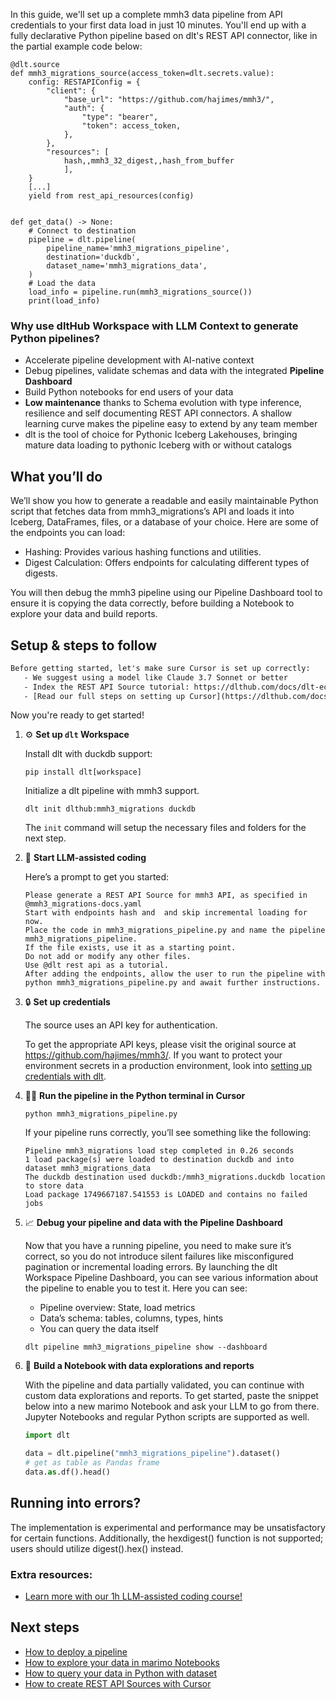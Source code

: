 In this guide, we'll set up a complete mmh3 data pipeline from API credentials to your first data load in just 10 minutes. You'll end up with a fully declarative Python pipeline based on dlt's REST API connector, like in the partial example code below:

```python-outcome
@dlt.source
def mmh3_migrations_source(access_token=dlt.secrets.value):
    config: RESTAPIConfig = {
        "client": {
            "base_url": "https://github.com/hajimes/mmh3/",
            "auth": {
                "type": "bearer",
                "token": access_token,
            },
        },
        "resources": [
            hash,,mmh3_32_digest,,hash_from_buffer
            ],
    }
    [...]
    yield from rest_api_resources(config)


def get_data() -> None:
    # Connect to destination
    pipeline = dlt.pipeline(
        pipeline_name='mmh3_migrations_pipeline',
        destination='duckdb',
        dataset_name='mmh3_migrations_data', 
    )
    # Load the data
    load_info = pipeline.run(mmh3_migrations_source())
    print(load_info) 
```

### Why use dltHub Workspace with LLM Context to generate Python pipelines?

- Accelerate pipeline development with AI-native context
- Debug pipelines, validate schemas and data with the integrated **Pipeline Dashboard**
- Build Python notebooks for end users of your data
- **Low maintenance** thanks to Schema evolution with type inference, resilience and self documenting REST API connectors. A shallow learning curve makes the pipeline easy to extend by any team member
- dlt is the tool of choice for Pythonic Iceberg Lakehouses, bringing mature data loading to pythonic Iceberg with or without catalogs

## What you’ll do

We’ll show you how to generate a readable and easily maintainable Python script that fetches data from mmh3_migrations’s API and loads it into Iceberg, DataFrames, files, or a database of your choice. Here are some of the endpoints you can load:

- Hashing: Provides various hashing functions and utilities.
- Digest Calculation: Offers endpoints for calculating different types of digests.

You will then debug the mmh3 pipeline using our Pipeline Dashboard tool to ensure it is copying the data correctly, before building a Notebook to explore your data and build reports.

## Setup & steps to follow

```default
Before getting started, let's make sure Cursor is set up correctly:
   - We suggest using a model like Claude 3.7 Sonnet or better
   - Index the REST API Source tutorial: https://dlthub.com/docs/dlt-ecosystem/verified-sources/rest_api/ and add it to context as **@dlt rest api**
   - [Read our full steps on setting up Cursor](https://dlthub.com/docs/dlt-ecosystem/llm-tooling/cursor-restapi#23-configuring-cursor-with-documentation)
```

Now you're ready to get started!

1. ⚙️ **Set up `dlt` Workspace**
    
    Install dlt with duckdb support:
    ```shell
    pip install dlt[workspace]
    ```

    Initialize a dlt pipeline with mmh3 support.
    ```shell
    dlt init dlthub:mmh3_migrations duckdb
    ```

    The `init` command will setup the necessary files and folders for the next step.
    
2. 🤠 **Start LLM-assisted coding**
    
    Here’s a prompt to get you started:
    
    ```prompt
    Please generate a REST API Source for mmh3 API, as specified in @mmh3_migrations-docs.yaml 
    Start with endpoints hash and  and skip incremental loading for now. 
    Place the code in mmh3_migrations_pipeline.py and name the pipeline mmh3_migrations_pipeline. 
    If the file exists, use it as a starting point. 
    Do not add or modify any other files. 
    Use @dlt rest api as a tutorial. 
    After adding the endpoints, allow the user to run the pipeline with python mmh3_migrations_pipeline.py and await further instructions.
    ```

    
3. 🔒 **Set up credentials** 
    
    The source uses an API key for authentication.
    
    To get the appropriate API keys, please visit the original source at https://github.com/hajimes/mmh3/.
    If you want to protect your environment secrets in a production environment, look into [setting up credentials with dlt](https://dlthub.com/docs/walkthroughs/add_credentials).
    
4. 🏃‍♀️ **Run the pipeline in the Python terminal in Cursor**
    
    ```shell
    python mmh3_migrations_pipeline.py
    ```
    
    If your pipeline runs correctly, you’ll see something like the following:
    
    ```shell
    Pipeline mmh3_migrations load step completed in 0.26 seconds
    1 load package(s) were loaded to destination duckdb and into dataset mmh3_migrations_data
    The duckdb destination used duckdb:/mmh3_migrations.duckdb location to store data
    Load package 1749667187.541553 is LOADED and contains no failed jobs
    ```
    
5. 📈 **Debug your pipeline and data with the Pipeline Dashboard**

    Now that you have a running pipeline, you need to make sure it’s correct, so you do not introduce silent failures like misconfigured pagination or incremental loading errors. By launching the dlt Workspace Pipeline Dashboard, you can see various information about the pipeline to enable you to test it. Here you can see:
    - Pipeline overview: State, load metrics
    - Data’s schema: tables, columns, types, hints
    - You can query the data itself
    
    ```shell
    dlt pipeline mmh3_migrations_pipeline show --dashboard
    ```
    
6. 🐍 **Build a Notebook with data explorations and reports**

    With the pipeline and data partially validated, you can continue with custom data explorations and reports. To get started, paste the snippet below into a new marimo Notebook and ask your LLM to go from there. Jupyter Notebooks and regular Python scripts are supported as well.

    
    ```python
    import dlt

   data = dlt.pipeline("mmh3_migrations_pipeline").dataset()
   # get as table as Pandas frame
   data.as.df().head()
    ```

## Running into errors?

The implementation is experimental and performance may be unsatisfactory for certain functions. Additionally, the hexdigest() function is not supported; users should utilize digest().hex() instead.

### Extra resources:

- [Learn more with our 1h LLM-assisted coding course!](https://www.youtube.com/watch?v=GGid70rnJuM)

## Next steps

- [How to deploy a pipeline](https://dlthub.com/docs/walkthroughs/deploy-a-pipeline)
- [How to explore your data in marimo Notebooks](https://dlthub.com/docs/general-usage/dataset-access/marimo)
- [How to query your data in Python with dataset](https://dlthub.com/docs/general-usage/dataset-access/dataset)
- [How to create REST API Sources with Cursor](https://dlthub.com/docs/dlt-ecosystem/llm-tooling/cursor-restapi)